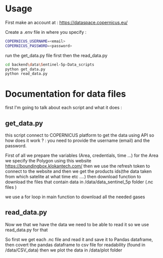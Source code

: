 # Usage 

First make an account at : https://dataspace.copernicus.eu/

Create a .env file in  where you specify : 

``` bash
COPERNICUS_USERNAME=<email>
COPERNICUS_PASSWORD=<password>
```
run the get_data.py file first then the read_data.py 
``` bash
cd backend\data\Sentinel-5p-Data_scripts
python get_data.py
python read_data.py
```
# Documentation for data files

first I'm going to talk about each script and what it does : 

## get_data.py 
this script connect to COPERNICUS platform to get the data using API 
so how does it work ? : 
    you need to provide the username (email) and the password.

First of all we prepare the variables (Area, credentials, time ...) for the Area we specify the Polygon using this website https://boundingbox.klokantech.com/
then we use the refresh token to connect to the website and then we get the products ids(the data taken from which satelite at what time etc ....)
then download function to download the files that contain data in /data/data_sentinel_5p folder  (.nc files )  

we use a for loop in main function to download all the needed gases

## read_data.py
Now we that we have the data we need to be able to read it so we use read_data.py for that 

So first we get each .nc  file and read it and save it to Pandas dataframe, then covert the pandas dataframe to csv file for readability (found in /data/CSV_data)
then we plot the data in /data/plot folder



